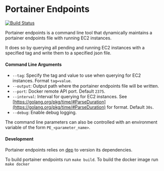 Portainer Endpoints
===================

[![Build Status](https://travis-ci.org/dedalusj/portainer-endpoints.svg?branch=master)](https://travis-ci.org/dedalusj/portainer-endpoints)

Portainer endpoints is a command line tool that dynamically maintains a portainer endpoints file with running EC2 instances.

It does so by querying all pending and running EC2 instances with a specified tag and write them to a specified json file.

#### Command Line Arguments

- `--tag`: Specify the tag and value to use when querying for EC2 instances. Format `tag=value`.
- `--output`: Output path where the portainer endpoints file will be written.
- `--port`: Docker remote API port. Default `2375`.
- `--interval`: Interval for querying for EC2 instances. See [https://golang.org/pkg/time/#ParseDuration](https://golang.org/pkg/time/#ParseDuration) for format. Default `30s`.
- `--debug`: Enable debug logging.

The command line parameters can also be controlled with an environment variable of the form `PE_<parameter_name>`.

#### Development

Portainer endpoints relies on [dep](https://github.com/golang/dep) to version its dependencies.

To build portainer endpoints run `make build`. To build the docker image run `make docker`